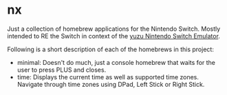 # nx

Just a collection of homebrew applications for the Nintendo Switch.
Mostly intended to RE the Switch in context of the [yuzu Nintendo Switch Emulator](https://yuzu-emu.org/).

Following is a short description of each of the homebrews in this project:
- minimal: Doesn't do much, just a console homebrew that waits for the user to press PLUS and closes.
- time: Displays the current time as well as supported time zones. Navigate through time zones using DPad, Left Stick or Right Stick.
